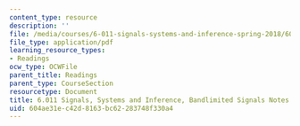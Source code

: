 ```yaml
---
content_type: resource
description: ''
file: /media/courses/6-011-signals-systems-and-inference-spring-2018/604ae31ec42d8163bc62283748f330a4_MIT6_011S18band-sign.pdf
file_type: application/pdf
learning_resource_types:
- Readings
ocw_type: OCWFile
parent_title: Readings
parent_type: CourseSection
resourcetype: Document
title: 6.011 Signals, Systems and Inference, Bandlimited Signals Notes
uid: 604ae31e-c42d-8163-bc62-283748f330a4
---
```

